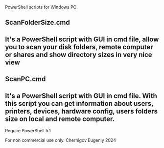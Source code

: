 
PowerShell scripts for Windows PC

ScanFolderSize.cmd 
----------------------------------------------------------------------------------------------------------
It's a PowerShell script with GUI in cmd file, allow you to scan your disk folders, 
remote computer or shares and show directory sizes in very nice view 
----------------------------------------------------------------------------------------------------------


ScanPC.cmd 
----------------------------------------------------------------------------------------------------------
It's a PowerShell script with GUI in cmd file. With this script you can get information about
users, printers, devices, hardware config, users folders size on local and remote computer.
----------------------------------------------------------------------------------------------------------

Require PowerShell 5.1

For non commercial use only. 
Chernigov Eugeniy 2024
